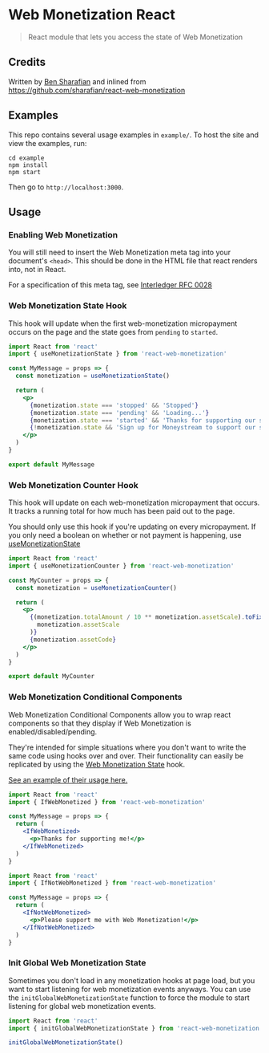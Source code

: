 # Web Monetization React

> React module that lets you access the state of Web Monetization

## Credits

Written by [Ben Sharafian](https://github.com/sharafian) and inlined from
https://github.com/sharafian/react-web-monetization

## Examples

This repo contains several usage examples in `example/`. To host the site and
view the examples, run:

```
cd example
npm install
npm start
```

Then go to `http://localhost:3000`.

## Usage

### Enabling Web Monetization

You will still need to insert the Web Monetization meta tag into your
document's `<head>`. This should be done in the HTML file that react renders
into, not in React.

For a specification of this meta tag, see [Interledger RFC
0028](https://github.com/interledger/rfcs/blob/master/0028-web-monetization/0028-web-monetization.md)

### Web Monetization State Hook

This hook will update when the first web-monetization micropayment occurs on the page and the state goes from `pending` to `started`.

```jsx
import React from 'react'
import { useMonetizationState } from 'react-web-monetization'

const MyMessage = props => {
  const monetization = useMonetizationState()

  return (
    <p>
      {monetization.state === 'stopped' && 'Stopped'}
      {monetization.state === 'pending' && 'Loading...'}
      {monetization.state === 'started' && 'Thanks for supporting our site!'}
      {!monetization.state && 'Sign up for Moneystream to support our site!'}
    </p>
  )
}

export default MyMessage
```

### Web Monetization Counter Hook

This hook will update on each web-monetization micropayment that occurs. It
tracks a running total for how much has been paid out to the page.

You should only use this hook if you're updating on every micropayment. If you
only need a boolean on whether or not payment is happening, use
[useMonetizationState](#web-monetization-state-hook)

```jsx
import React from 'react'
import { useMonetizationCounter } from 'react-web-monetization'

const MyCounter = props => {
  const monetization = useMonetizationCounter()

  return (
    <p>
      {(monetization.totalAmount / 10 ** monetization.assetScale).toFixed(
        monetization.assetScale
      )}
      {monetization.assetCode}
    </p>
  )
}

export default MyCounter
```

### Web Monetization Conditional Components

Web Monetization Conditional Components allow you to wrap react components so
that they display if Web Monetization is enabled/disabled/pending.

They're intended for simple situations where you don't want to write the same
code using hooks over and over. Their functionality can easily be replicated by
using the [Web Monetization State](#web-monetization-state) hook.

[See an example of their usage here.](example/src/Conditional.js)

```jsx
import React from 'react'
import { IfWebMonetized } from 'react-web-monetization'

const MyMessage = props => {
  return (
    <IfWebMonetized>
      <p>Thanks for supporting me!</p>
    </IfWebMonetized>
  )
}
```

```jsx
import React from 'react'
import { IfNotWebMonetized } from 'react-web-monetization'

const MyMessage = props => {
  return (
    <IfNotWebMonetized>
      <p>Please support me with Web Monetization!</p>
    </IfNotWebMonetized>
  )
}
```

### Init Global Web Monetization State

Sometimes you don't load in any monetization hooks at page load, but you want
to start listening for web monetization events anyways. You can use the
`initGlobalWebMonetizationState` function to force the module to start
listening for global web monetization events.

```jsx
import React from 'react'
import { initGlobalWebMonetizationState } from 'react-web-monetization'

initGlobalWebMonetizationState()
```
